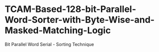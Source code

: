 # TCAM-Based-128-bit-Parallel-Word-Sorter-with-Byte-Wise-and-Masked-Matching-Logic
Bit Parallel Word Serial - Sorting Technique
